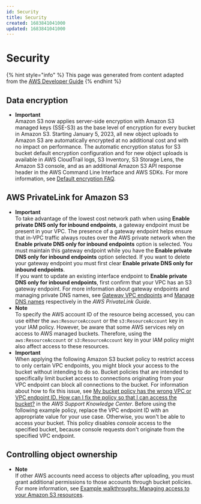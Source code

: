 ```yaml
---
id: Security
title: Security
created: 1683841041000
updated: 1683841041000
---
```

# Security

{% hint style="info" %}
This page was generated from content adapted from the [AWS Developer Guide](https://github.com/awsdocs/amazon-s3-userguide.git)
{% endhint %}

## Data encryption

- **Important**  
Amazon S3 now applies server\-side encryption with Amazon S3 managed keys \(SSE\-S3\) as the base level of encryption for every bucket in Amazon S3\. Starting January 5, 2023, all new object uploads to Amazon S3 are automatically encrypted at no additional cost and with no impact on performance\. The automatic encryption status for S3 bucket default encryption configuration and for new object uploads is available in AWS CloudTrail logs, S3 Inventory, S3 Storage Lens, the Amazon S3 console, and as an additional Amazon S3 API response header in the AWS Command Line Interface and AWS SDKs\. For more information, see [Default encryption FAQ](https://docs.aws.amazon.com/AmazonS3/latest/userguide/default-encryption-faq.html)\.


## AWS PrivateLink for Amazon S3

- **Important**  
To take advantage of the lowest cost network path when using **Enable private DNS only for inbound endpoints**, a gateway endpoint must be present in your VPC\. The presence of a gateway endpoint helps ensure that in\-VPC traffic always routes over the AWS private network when the **Enable private DNS only for inbound endpoints** option is selected\. You must maintain this gateway endpoint while you have the **Enable private DNS only for inbound endpoints** option selected\. If you want to delete your gateway endpoint you must first clear **Enable private DNS only for inbound endpoints**\.   
If you want to update an existing interface endpoint to **Enable private DNS only for inbound endpoints**, first confirm that your VPC has an S3 gateway endpoint\. For more information about gateway endpoints and managing private DNS names, see [Gateway VPC endpoints](https://docs.aws.amazon.com/vpc/latest/privatelink/vpce-gateway.html) and [Manage DNS names](https://docs.aws.amazon.com/vpc/latest/privatelink/manage-dns-names.html) respectively in the *AWS PrivateLink Guide*\.
- **Note**  
To specify the AWS account ID of the resource being accessed, you can use either the `aws:ResourceAccount` or the `s3:ResourceAccount` key in your IAM policy\. However, be aware that some AWS services rely on access to AWS managed buckets\. Therefore, using the `aws:ResourceAccount` or `s3:ResourceAccount` key in your IAM policy might also affect access to these resources\.
- **Important**  
When applying the following Amazon S3 bucket policy to restrict access to only certain VPC endpoints, you might block your access to the bucket without intending to do so\. Bucket policies that are intended to specifically limit bucket access to connections originating from your VPC endpoint can block all connections to the bucket\. For information about how to fix this issue, see [My bucket policy has the wrong VPC or VPC endpoint ID\. How can I fix the policy so that I can access the bucket?](https://aws.amazon.com/premiumsupport/knowledge-center/s3-regain-access/) in the *AWS Support Knowledge Center*\.
Before using the following example policy, replace the VPC endpoint ID with an appropriate value for your use case\. Otherwise, you won't be able to access your bucket\. 
This policy disables *console* access to the specified bucket, because console requests don't originate from the specified VPC endpoint\.


## Controlling object ownership

- **Note**  
If other AWS accounts need access to objects after uploading, you must grant additional permissions to those accounts through bucket policies\. For more information, see [Example walkthroughs: Managing access to your Amazon S3 resources](example-walkthroughs-managing-access.md)\.

